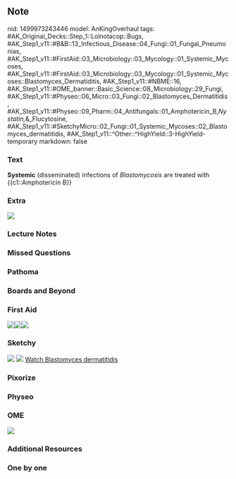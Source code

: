 ## Note
nid: 1499973243446
model: AnKingOverhaul
tags: #AK_Original_Decks::Step_1::Lolnotacop::Bugs, #AK_Step1_v11::#B&B::13_Infectious_Disease::04_Fungi::01_Fungal_Pneumonias, #AK_Step1_v11::#FirstAid::03_Microbiology::03_Mycology::01_Systemic_Mycoses, #AK_Step1_v11::#FirstAid::03_Microbiology::03_Mycology::01_Systemic_Mycoses::Blastomyces_Dermatiditis, #AK_Step1_v11::#NBME::16, #AK_Step1_v11::#OME_banner::Basic_Science::08_Microbiology::29_Fungi, #AK_Step1_v11::#Physeo::06_Micro::03_Fungi::02_Blastomyces_Dermatitidis, #AK_Step1_v11::#Physeo::09_Pharm::04_Antifungals::01_Amphotericin_B,_Nystatin,_&_Flucytosine, #AK_Step1_v11::#SketchyMicro::02_Fungi::01_Systemic_Mycoses::02_Blastomyces_dermatitidis, #AK_Step1_v11::^Other::^HighYield::3-HighYield-temporary
markdown: false

### Text
<b>Systemic</b> (disseminated) infections of <i>Blastomycosis</i>
are treated with {{c1::Amphotericin B}}

### Extra
<img src="paste-35931696398723.jpg">

### Lecture Notes


### Missed Questions


### Pathoma


### Boards and Beyond


### First Aid
<img src="paste-387195596701699.jpg"><img src=
"paste-ebd39f1bce21394f5d5d56510c1c2cff897ecc8f.jpg"><img src=
"paste-539203079241731.jpg">

### Sketchy
<img src="paste-539160129568771.jpg"> <img src=
"paste-db118ae69199d346a217001eea0c2bf99fc25d95.png"> <a href=
"https://dashboard.sketchy.com/study/medical/courses/medical-microbiology/units/medical-microbiology-fungi/videos/medical-microbiology-fungi-systemic-mycoses-blastomyces-dermatitidis?utm_source=anki&utm_medium=partnership&utm_campaign=february_update&utm_content=medical">
Watch Blastomyces dermatitidis</a>

### Pixorize


### Physeo


### OME
<div class="ome-widget">
  <a href=
  "https://onlinemeded.org/spa/microbiology/fungi/acquire?ref=anki">
  <img src="_OME_AnkiFlashcards_Lesson_2.png"></a>
</div>

### Additional Resources


### One by one

